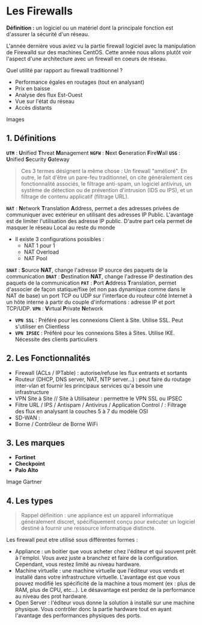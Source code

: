 # Les Firewalls
**Définition :** un logiciel ou un matériel dont la principale fonction est d'assurer la sécurité d'un réseau.

L'année dernière vous aviez vu la partie firewall logiciel avec la manipulation de Firewalld sur des machines CentOS. Cette année nous allons plutôt voir l'aspect d'une architecture avec un firewall en coeurs de réseau.

Quel utilité par rapport au firewall traditionnel ?

- Performance égales en routages (tout en analysant)
- Prix en baisse
- Analyse des flux Est-Ouest
- Vue sur l'état du réseau
- Accès distants

Images

## 1. Définitions
**`UTM`** : **U**nified **T**hreat **M**anagement
**`NGFW`** : **N**ext **G**eneration **F**ire**W**all
**`USG`** : **U**nified **S**ecurity **G**ateway
> Ces 3 termes désignent la même chose : Un firewall "amélioré". En outre, le fait d'être un pare-feu traditionnel, on cite généralement ces fonctionnalité associés, le filtrage anti-spam, un logiciel antivirus, un système de détection ou de prévention d'intrusion (IDS ou IPS), et un filtrage de contenu applicatif (filtrage URL).

**`NAT`** : **N**etwork **T**ranslation **A**ddress, permet a des adresses privées de communiquer avec extérieur en utilisant des adresses IP Public. L'avantage est de limiter l'utilisation des adresse IP public. D'autre part cela permet de masquer le réseau Local au reste du monde
- Il existe 3 configurations possibles :
	- NAT 1 pour 1
	- NAT Overload
	- NAT Pool

**`SNAT`** : **S**ource **NAT**, change l'adresse IP source des paquets de la communication
**`DNAT`** : **D**estination **NAT**, change l'adresse IP destination des paquets de la communication
**`PAT`** : **P**ort **A**ddress **T**ranslation, permet d'associer de façon statique/fixe (et non pas dynamique comme dans le NAT de base) un port TCP ou UDP sur l'interface du routeur côté Internet à un hôte interne à partir du couple d'informations : adresse IP et port TCP/UDP.
**`VPN`** : **V**irtual **P**rivate **N**etwork
- **`VPN SSL`** : Préféré pour les connexions Client à Site. Utilise SSL. Peut s'utiliser en Clientless
- **`VPN IPSEC`** : Préféré pour les connexions Sites à Sites. Utilise IKE. Nécessite des clients particuliers

## 2. Les Fonctionnalités
- Firewall (ACLs  / IPTable) : autorise/refuse les flux entrants et sortants
- Routeur (DHCP, DNS server, NAT, NTP server…) : peut faire du routage inter-vlan et fournir les principaux services qu'a besoin une infrastructure
- VPN Site à Site // Site à Utilisateur : permettre le VPN SSL ou IPSEC
- Filtre URL / IPS / Antispam / Antivirus / Application Control / : Filtrage des flux en analysant la couches 5 à 7 du modèle OSI
- SD-WAN : 
- Borne / Contrôleur de Borne WiFi

## 3. Les marques
- **Fortinet**
- **Checkpoint**
- **Palo Alto**

Image Gartner

## 4. Les types
> Rappel définition : une appliance est un appareil informatique généralement discret, spécifiquement conçu pour exécuter un logiciel destiné à fournir une ressource informatique distincte.

Les firewall peut etre utilisé sous différentes formes :
- Appliance : un boitier que vous acheter chez l'éditeur et qui souvent prêt à l'emploi. Vous avez juste a branchez et faire de la configuration. Cependant, vous restez limité au niveau hardware.
- Machine virtuelle :  une machine virtuelle que l'éditeur vous vends et installé dans votre infrastructure virtuelle. L'avantage est que vous pouvez modifié les spécificité de la machine a tous moment (ex : plus de RAM, plus de CPU, etc...). Le désavantage est perdez de la performance au niveau des prot hardware.
- Open Server : l'éditeur vous donne la solution à installé sur une machine physique. Vous contrôler donc la partie hardware tout en ayant l'avantage des performances physiques des ports.

